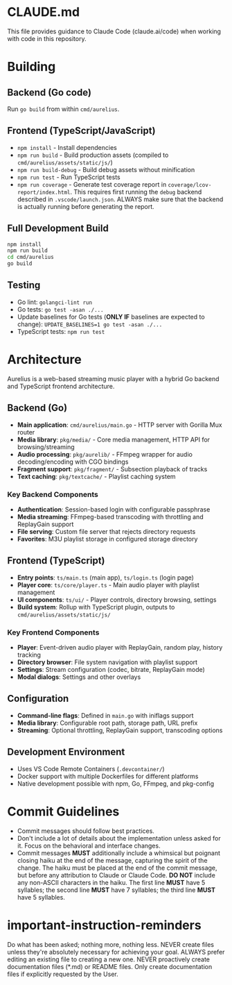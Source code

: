 # CLAUDE.md

This file provides guidance to Claude Code (claude.ai/code) when working with code in this repository.

# Building

## Backend (Go code)

Run `go build` from within `cmd/aurelius`.

## Frontend (TypeScript/JavaScript)

- `npm install` - Install dependencies
- `npm run build` - Build production assets (compiled to `cmd/aurelius/assets/static/js/`)
- `npm run build-debug` - Build debug assets without minification
- `npm run test` - Run TypeScript tests
- `npm run coverage` - Generate test coverage report in `coverage/lcov-report/index.html`. This requires first running the `debug` backend described in `.vscode/launch.json`. ALWAYS make sure that the backend is actually running before generating the report.

## Full Development Build

```bash
npm install
npm run build
cd cmd/aurelius
go build
```

## Testing

- Go lint: `golangci-lint run`
- Go tests: `go test -asan ./...`
- Update baselines for Go tests (**ONLY IF** baselines are expected to change): `UPDATE_BASELINES=1 go test -asan ./...`
- TypeScript tests: `npm run test`

# Architecture

Aurelius is a web-based streaming music player with a hybrid Go backend and TypeScript frontend architecture.

## Backend (Go)

- **Main application**: `cmd/aurelius/main.go` - HTTP server with Gorilla Mux router
- **Media library**: `pkg/media/` - Core media management, HTTP API for browsing/streaming
- **Audio processing**: `pkg/aurelib/` - FFmpeg wrapper for audio decoding/encoding with CGO bindings
- **Fragment support**: `pkg/fragment/` - Subsection playback of tracks
- **Text caching**: `pkg/textcache/` - Playlist caching system

### Key Backend Components

- **Authentication**: Session-based login with configurable passphrase
- **Media streaming**: FFmpeg-based transcoding with throttling and ReplayGain support
- **File serving**: Custom file server that rejects directory requests
- **Favorites**: M3U playlist storage in configured storage directory

## Frontend (TypeScript)

- **Entry points**: `ts/main.ts` (main app), `ts/login.ts` (login page)
- **Player core**: `ts/core/player.ts` - Main audio player with playlist management
- **UI components**: `ts/ui/` - Player controls, directory browsing, settings
- **Build system**: Rollup with TypeScript plugin, outputs to `cmd/aurelius/assets/static/js/`

### Key Frontend Components

- **Player**: Event-driven audio player with ReplayGain, random play, history tracking
- **Directory browser**: File system navigation with playlist support
- **Settings**: Stream configuration (codec, bitrate, ReplayGain mode)
- **Modal dialogs**: Settings and other overlays

## Configuration

- **Command-line flags**: Defined in `main.go` with iniflags support
- **Media library**: Configurable root path, storage path, URL prefix
- **Streaming**: Optional throttling, ReplayGain support, transcoding options

## Development Environment

- Uses VS Code Remote Containers (`.devcontainer/`)
- Docker support with multiple Dockerfiles for different platforms
- Native development possible with npm, Go, FFmpeg, and pkg-config

# Commit Guidelines

- Commit messages should follow best practices.
- Don't include a lot of details about the implementation unless asked for it. Focus on the behavioral and interface changes.
- Commit messages **MUST** additionally include a whimsical but poignant closing haiku at the end of the message, capturing the spirit of the change. The haiku must be placed at the end of the commit message, but before any attribution to Claude or Claude Code. **DO NOT** include any non-ASCII characters in the haiku. The first line **MUST** have 5 syllables; the second line **MUST** have 7 syllables; the third line **MUST** have 5 syllables.

# important-instruction-reminders
Do what has been asked; nothing more, nothing less.
NEVER create files unless they're absolutely necessary for achieving your goal.
ALWAYS prefer editing an existing file to creating a new one.
NEVER proactively create documentation files (*.md) or README files. Only create documentation files if explicitly requested by the User.
